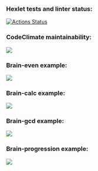 ### Hexlet tests and linter status:
[![Actions Status](https://github.com/ierofeev-qa/python-project-lvl1/workflows/hexlet-check/badge.svg)](https://github.com/ierofeev-qa/python-project-lvl1/actions)
### CodeClimate maintainability:
<a href="https://codeclimate.com/github/codeclimate/codeclimate/maintainability"><img src="https://api.codeclimate.com/v1/badges/a99a88d28ad37a79dbf6/maintainability" /></a>
### Brain-even example:
<a href="https://asciinema.org/a/hzwyVqcUPejQc90TcDrTyGC04" target="_blank"><img src="https://asciinema.org/a/hzwyVqcUPejQc90TcDrTyGC04.svg" /></a>
### Brain-calc example:
<a href="https://asciinema.org/a/2eYiK60qL1MeTzMV0RDYL2WDb" target="_blank"><img src="https://asciinema.org/a/2eYiK60qL1MeTzMV0RDYL2WDb.svg" /></a>
### Brain-gcd example:
<a href="https://asciinema.org/a/ezMuybftw55TXfE8X1SyJVk4V" target="_blank"><img src="https://asciinema.org/a/ezMuybftw55TXfE8X1SyJVk4V.svg" /></a>
### Brain-progression example:
<a href="https://asciinema.org/a/sboKgeqyMAN5itXxwDe03ZYwM" target="_blank"><img src="https://asciinema.org/a/sboKgeqyMAN5itXxwDe03ZYwM.svg" /></a>
